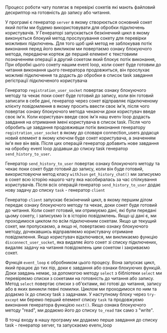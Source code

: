 Процесс роботи чату полягає в перевіркі сокетів які мають файловий дескриптор на готовність до запису або читання.

У програмі є генератор `server` в якому створюється основний сокет який потім ми будемо використовувати для обробки підключень користувачів.
У Генераторі запускається безкінечний цикл в якому виконується блокуий метод прослухування сокету для перевірки можливих підключень.
Для того щоб ций метод не заблокував потік виконання перед його викликом ми повертаємо ознаку блокуючого метода, передаючи кортеж де перший елемент є текстовиим позначенням операції а другий сокетом який блокує потік виконання, При обробкі цього сокету нашим event loop, коли сокет буде готовим до читання виконання цього генератора продовжиться, він прослухає можливі підключення та додасть до обробки в список task завдання регістрації підключеного користувача

Генератор `registration_user_socket` повертає ознаку блокуючого методу та чекає поки сокет буде готовий до запису, коли він готовий записати в себе дані, генератор через сокет відправляє підключеному клієнту повідомлення в якому просить ввести своє ім'я, після чого повертає ознаку блокуючого метода чекаючи доки користувач введе своє ім'я. Коли користувач введе своє ім'я наш evenv loop додасть завдання на отримання імені користувача в список task. Після чого обробить це завдання продовживши потік виконання генератору `registration_user_socket` в якому до словаря connection_users додасця новий елемент в якому ключом буде сокет користувача, а значенням ім'я яке він ввів. Після цих операцій генератор добавить нове завдання на обробку event loop додавши до списку task генератор `send_history_to_user`.


Генератор `send_history_to_user` повертає ознаку блокуючого методу та чекає поки сокет буде готовий до запису, коли він буде готовий, використовуючи метод класу `withJson` `get_history_chat()` ми записуємо в сокет всю історію нашого чату яка насобиралась за час спілкування користувачів. Після всіх операцій генератор `send_history_to_user` додає нову задачу до списку `task` - генератор `сlient`


Генератор `client` запускає безкінечний цикл, в якому першим ділом передає ознаку блокуючого методу та чекає, доки сокет буде готовий до читання. Коли сокет готовий, ми отримуємо дані, які були передані цьому сокету, і записуємо їх в історію повідомлень. Якщо ці дані є, ми проходимося циклом по всім підключеним сокетам. Якщо це текущий сокет, ми пропускаємо, а якщо ні, повертаємо ознаку блокуючого методу, дочекавшись відправляємо користувачу отримане повідомлення. Якщо користувач відключився, ми викликаємо функцію `disconnect_user_socket`, яка видаляє його сокет зі списку підключених, видаляє задачу на читання повідомлень цим сокетом і закриваємо сокет.

Функція `event_loop` є обробником цього процесу. Вона запускає цикл, який працює до тих пір, доки є завдання або ознаки блокуючих функцій. Доки завдань немає, за допомогою методу `select` з бібліотеки `select` ми перевіряємо списки з сокетами на готовність до читання або запису.
Метод `select` повертає списки з об'єктами, які готові до читання, запису або в яких виникли певні помилки. Циклом ми проходимося по ним та додаємо їх до списку task з задачами. У наступному блоку через `try-except` ми беремо перший елемент списку `task` та продовжуємо виконання генератора функцією `next()`. Якщо ознака блокуючого методу "read", ми додаємо його до списку `to_read` так само з "write".

В точці входу в нашу програму ми додаємо перше завдання до списку task - генератор server, та запускаємо evenv_loop